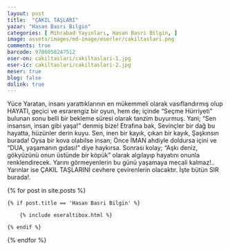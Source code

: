 ```yaml
---
layout: post
title:  "ÇAKIL TAŞLARI"
yazar: "Hasan Basri Bilgin"
categories: [ Mihrabad Yayınları, Hasan Basri Bilgin, ]
image: assets/images/md-image/eserler/cakiltaslari.png
comments: true
barcode: 9786058247512
eser-on: cakiltaslari/cakiltaslari-1.jpg
eser-ic: cakiltaslari/cakiltaslari-2.jpg
meser: true
blog: false
dolink: true
---
```


Yüce Yaratan, insanı yarattıklarının en mükemmeli olarak vasıflandırmış olup HAYATI, geçici ve esrarengiz bir oyun, hem de; içinde “Seçme Hürriyeti” bulunan sonu belli bir bekleme süresi olarak tanzim buyurmuş.
Yani;
“Sen insansın, insan gibi yaşa!” denmiş bize!
Etrafına bak,
Sevinçler bir dağ bu hayatta, hüzünler derin kuyu.
Sen, inen bir kayık, çıkan bir kayık,
Şaşkınsın burada!
Oysa bir kova olabilse insan;
Önce İMAN ahdiyle doldursa içini ve “DUA, yaşamanın gıdası!” diye haykırsa.
Sonrası kolay;
“Aşkı deniz, gökyüzünü onun üstünde bir köpük” olarak algılayıp hayatını onunla renklendirecek.
Yarını görmeyenlerin bu günü yaşamaya mecali kalmaz!.. Yarınlar ise ÇAKIL TAŞLARINI cevhere çevirenlerin olacaktır.
İşte bütün SIR burada!.



{% for post in site.posts %}

    {% if post.title == 'Hasan Basri Bilgin' %}

        {% include eseraltibox.html %}

    {% endif %}

{% endfor %}
